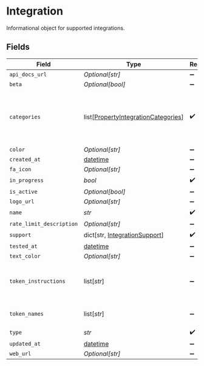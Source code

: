 # Integration

Informational object for supported integrations.


## Fields

| Field                                                                                       | Type                                                                                        | Required                                                                                    | Description                                                                                 |
| ------------------------------------------------------------------------------------------- | ------------------------------------------------------------------------------------------- | ------------------------------------------------------------------------------------------- | ------------------------------------------------------------------------------------------- |
| `api_docs_url`                                                                              | *Optional[str]*                                                                             | :heavy_minus_sign:                                                                          | N/A                                                                                         |
| `beta`                                                                                      | *Optional[bool]*                                                                            | :heavy_minus_sign:                                                                          | N/A                                                                                         |
| `categories`                                                                                | list[[PropertyIntegrationCategories](../../models/shared/propertyintegrationcategories.md)] | :heavy_check_mark:                                                                          | The categories of support solutions that this integration has                               |
| `color`                                                                                     | *Optional[str]*                                                                             | :heavy_minus_sign:                                                                          | N/A                                                                                         |
| `created_at`                                                                                | [datetime](https://docs.python.org/3/library/datetime.html#datetime-objects)                | :heavy_minus_sign:                                                                          | N/A                                                                                         |
| `fa_icon`                                                                                   | *Optional[str]*                                                                             | :heavy_minus_sign:                                                                          | N/A                                                                                         |
| `in_progress`                                                                               | *bool*                                                                                      | :heavy_check_mark:                                                                          | N/A                                                                                         |
| `is_active`                                                                                 | *Optional[bool]*                                                                            | :heavy_minus_sign:                                                                          | N/A                                                                                         |
| `logo_url`                                                                                  | *Optional[str]*                                                                             | :heavy_minus_sign:                                                                          | N/A                                                                                         |
| `name`                                                                                      | *str*                                                                                       | :heavy_check_mark:                                                                          | N/A                                                                                         |
| `rate_limit_description`                                                                    | *Optional[str]*                                                                             | :heavy_minus_sign:                                                                          | N/A                                                                                         |
| `support`                                                                                   | dict[str, [IntegrationSupport](../../models/shared/integrationsupport.md)]                  | :heavy_check_mark:                                                                          | N/A                                                                                         |
| `tested_at`                                                                                 | [datetime](https://docs.python.org/3/library/datetime.html#datetime-objects)                | :heavy_minus_sign:                                                                          | N/A                                                                                         |
| `text_color`                                                                                | *Optional[str]*                                                                             | :heavy_minus_sign:                                                                          | N/A                                                                                         |
| `token_instructions`                                                                        | list[*str*]                                                                                 | :heavy_minus_sign:                                                                          | instructions for the user on how to find the token/key                                      |
| `token_names`                                                                               | list[*str*]                                                                                 | :heavy_minus_sign:                                                                          | if auth_types = 'token'                                                                     |
| `type`                                                                                      | *str*                                                                                       | :heavy_check_mark:                                                                          | N/A                                                                                         |
| `updated_at`                                                                                | [datetime](https://docs.python.org/3/library/datetime.html#datetime-objects)                | :heavy_minus_sign:                                                                          | N/A                                                                                         |
| `web_url`                                                                                   | *Optional[str]*                                                                             | :heavy_minus_sign:                                                                          | N/A                                                                                         |